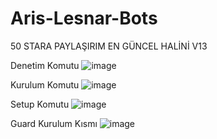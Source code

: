 # Aris-Lesnar-Bots
50 STARA PAYLAŞIRIM EN GÜNCEL HALİNİ V13 

Denetim Komutu
![image](https://user-images.githubusercontent.com/79768100/171483922-5ff8887b-3655-4571-913d-23383730ff7c.png)

Kurulum Komutu
![image](https://user-images.githubusercontent.com/79768100/171484195-6e0b5353-d280-418a-a295-148218ff040f.png)

Setup Komutu
![image](https://user-images.githubusercontent.com/79768100/171484349-5e048b40-bbe5-42c7-82b8-fc7958a9b4b5.png)

Guard Kurulum Kısmı
![image](https://user-images.githubusercontent.com/79768100/171484700-883a362e-722c-471e-91e6-735636b05155.png)
